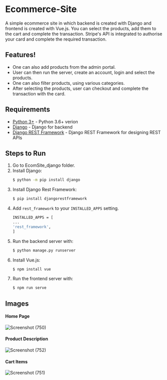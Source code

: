 # Ecommerce-Site
A simple ecommerce site in which backend is created with Django and frontend is created with Vue.js.
You can select the products, add them to the cart and complete the transaction.
Stripe's API is integrated to authorise your card and complete the required transaction.

## Features!

  - One can also add products from the admin portal.
  - User can then run the server, create an account, login and select the products.
  - One can also filter products, using various categories.
  - After selecting the products, user can checkout and complete the transaction with the card.

## Requirements

* [Python 3+](https://www.python.org/download/releases/3.0/?) - Python 3.6+ verion
* [Django](https://www.djangoproject.com/) - Django for backend
* [Django REST Framework](https://www.django-rest-framework.org/) - Django REST Framework for designing REST APIs


## Steps to Run
1. Go to EcomSite_django folder.
2. Install Django:
   ```sh
   $ python -m pip install django
   ```
3. Install Django Rest Framework:
   ```sh
   $ pip install djangorestframework
   ```
4. Add `rest_framework` to your `INSTALLED_APPS` setting.
    ```sh
   INSTALLED_APPS = [
    ...
    'rest_framework',
   ]
   ```
5. Run the backend server with:
   ```sh
   $ python manage.py runserver
   ```
6. Install Vue.js:
   ```sh
   $ npm install vue
   ```
7. Run the frontend server with:
   ```sh
   $ npm run serve
   ```
   
## Images

#### Home Page
![Screenshot (750)](https://user-images.githubusercontent.com/39690050/163922983-bfbad32f-2d15-41fd-8dee-a82b8a3fc4a8.png)

#### Product Description
![Screenshot (752)](https://user-images.githubusercontent.com/39690050/163922773-740978fc-161a-4a63-b94e-6ec1bca8ecc4.png)

#### Cart Items
![Screenshot (751)](https://user-images.githubusercontent.com/39690050/163922908-52815b07-1d22-423a-abec-1c57e9f6825b.png)

